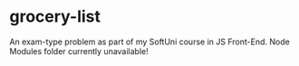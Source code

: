 # grocery-list

An exam-type problem as part of my SoftUni course in JS Front-End. Node Modules folder currently unavailable!
